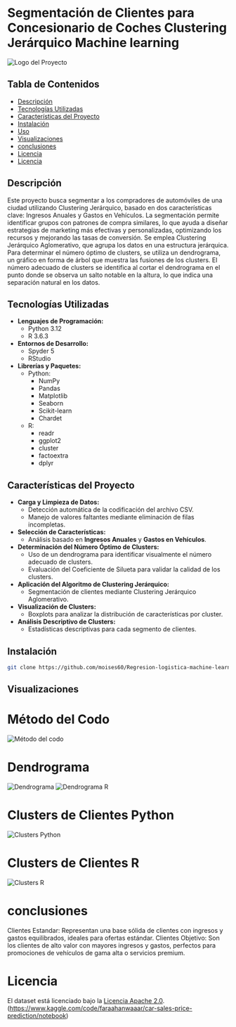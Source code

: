# Segmentación de Clientes para Concesionario de Coches Clustering Jerárquico Machine learning

![Logo del Proyecto](assets/logo.png)

## Tabla de Contenidos
- [Descripción](#descripción)
- [Tecnologías Utilizadas](#tecnologías-utilizadas)
- [Características del Proyecto](#características-del-proyecto)
- [Instalación](#instalación)
- [Uso](#uso)
- [Visualizaciones](#visualizaciones)
- [conclusiones](#conclusiones)
- [Licencia](#licencia)
- [Licencia](#licencia)

## Descripción

Este proyecto busca segmentar a los compradores de automóviles de una ciudad utilizando Clustering Jerárquico, basado en dos características clave: Ingresos Anuales y Gastos en Vehículos. La segmentación permite identificar grupos con patrones de compra similares, lo que ayuda a diseñar estrategias de marketing más efectivas y personalizadas, optimizando los recursos y mejorando las tasas de conversión.
Se emplea Clustering Jerárquico Aglomerativo, que agrupa los datos en una estructura jerárquica. Para determinar el número óptimo de clusters, se utiliza un dendrograma, un gráfico en forma de árbol que muestra las fusiones de los clusters. El número adecuado de clusters se identifica al cortar el dendrograma en el punto donde se observa un salto notable en la altura, lo que indica una separación natural en los datos.  
## Tecnologías Utilizadas

- **Lenguajes de Programación:**
  - Python 3.12
  - R 3.6.3
- **Entornos de Desarrollo:**
  - Spyder 5
  - RStudio
- **Librerías y Paquetes:**
  - Python:
    - NumPy
    - Pandas
    - Matplotlib
    - Seaborn
    - Scikit-learn
    - Chardet
  - R:
    - readr
    - ggplot2
    - cluster
    - factoextra
    - dplyr

## Características del Proyecto

- **Carga y Limpieza de Datos:**
  - Detección automática de la codificación del archivo CSV.
  - Manejo de valores faltantes mediante eliminación de filas incompletas.
- **Selección de Características:**
  - Análisis basado en **Ingresos Anuales** y **Gastos en Vehículos**.
- **Determinación del Número Óptimo de Clusters:**
  - Uso de un dendrograma para identificar visualmente el número adecuado de clusters.
  - Evaluación del Coeficiente de Silueta para validar la calidad de los clusters.
- **Aplicación del Algoritmo de Clustering Jerárquico:**
  - Segmentación de clientes mediante Clustering Jerárquico Aglomerativo.
- **Visualización de Clusters:**
  - Boxplots para analizar la distribución de características por cluster.
- **Análisis Descriptivo de Clusters:**
  - Estadísticas descriptivas para cada segmento de clientes.

## Instalación
```bash
git clone https://github.com/moises60/Regresion-logistica-machine-learning.git
```
## Visualizaciones
# Método del Codo
![Método del codo](assets/Método_del_codo.png)

# Dendrograma
![Dendrograma](assets/Dendrograma.png)
![Dendrograma R](assets/DendrogramaR.png)

# Clusters de Clientes Python
![Clusters Python](assets/Clusters.png)

# Clusters de Clientes R
![Clusters R](assets/ClustersR.png)

# conclusiones 
Clientes Estandar: Representan una base sólida de clientes con ingresos y gastos equilibrados, ideales para ofertas estándar.
Clientes Objetivo: Son los clientes de alto valor con mayores ingresos y gastos, perfectos para promociones de vehículos de gama alta o servicios premium.

# Licencia
El dataset está licenciado bajo la [Licencia Apache 2.0](LICENSE).
(https://www.kaggle.com/code/faraahanwaaar/car-sales-price-prediction/notebook)